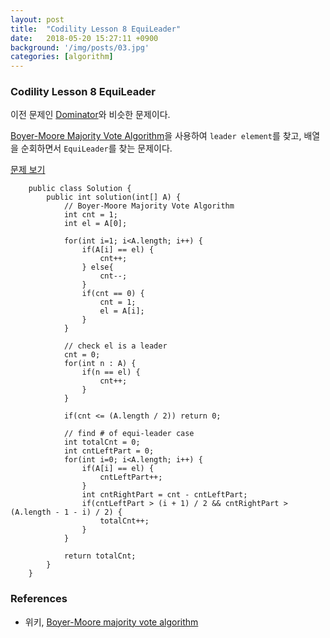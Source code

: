 ```yaml
---
layout: post
title:  "Codility Lesson 8 EquiLeader"
date:   2018-05-20 15:27:11 +0900
background: '/img/posts/03.jpg'
categories: [algorithm]
---
```


### Codility Lesson 8 EquiLeader
이전 문제인 [Dominator](https://app.codility.com/programmers/lessons/8-leader/dominator)와 비슷한 문제이다.

[Boyer-Moore Majority Vote Algorithm](https://en.wikipedia.org/wiki/Boyer%E2%80%93Moore_majority_vote_algorithm)을 사용하여
`leader element`를 찾고, 배열을 순회하면서 `EquiLeader`를 찾는 문제이다. 

[문제 보기](https://app.codility.com/programmers/lessons/8-leader/equi_leader)
~~~
    public class Solution {
        public int solution(int[] A) {
            // Boyer-Moore Majority Vote Algorithm
            int cnt = 1;
            int el = A[0];
            
            for(int i=1; i<A.length; i++) {
                if(A[i] == el) {
                    cnt++;
                } else{
                    cnt--;
                }
                if(cnt == 0) {
                    cnt = 1;
                    el = A[i];
                }
            }
            
            // check el is a leader
            cnt = 0;
            for(int n : A) {
                if(n == el) {
                    cnt++;
                }
            }
            
            if(cnt <= (A.length / 2)) return 0;
            
            // find # of equi-leader case
            int totalCnt = 0;
            int cntLeftPart = 0;
            for(int i=0; i<A.length; i++) {
                if(A[i] == el) {
                    cntLeftPart++;
                }
                int cntRightPart = cnt - cntLeftPart;
                if(cntLeftPart > (i + 1) / 2 && cntRightPart > (A.length - 1 - i) / 2) {
                    totalCnt++;
                }
            }
            
            return totalCnt;
        }
    }
~~~

### References
- 위키, [Boyer-Moore majority vote algorithm](https://en.wikipedia.org/wiki/Boyer%E2%80%93Moore_majority_vote_algorithm)